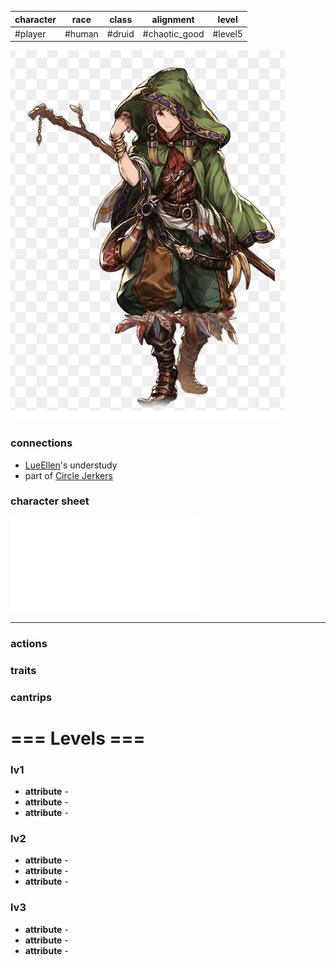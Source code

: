 | character | race              | class | alignment     | level   |
| --------- | ----------------- | ----- | ------------- | ------- |
| #player   | #human   | #druid | #chaotic_good  | #level5 |

![Silva_Liota](_attachments/Silva_Liota.png)
### connections
- [LueEllen](Matter%20Campaign📁/NPCs🤖/LueEllen.md)'s understudy
- part of [Circle Jerkers](Matter%20Campaign📁/Clans⚔/Circle%20Jerkers.md)


### character sheet
![Silver_Liota_lv_5](_attachments/Silver_Liota_lv_5.pdf)

---
### actions
### traits
### cantrips

# === Levels ===
### lv1
- **attribute** - 
- **attribute** - 
- **attribute** - 

### lv2
- **attribute** - 
- **attribute** - 
- **attribute** - 

### lv3
- **attribute** - 
- **attribute** - 
- **attribute** - 

